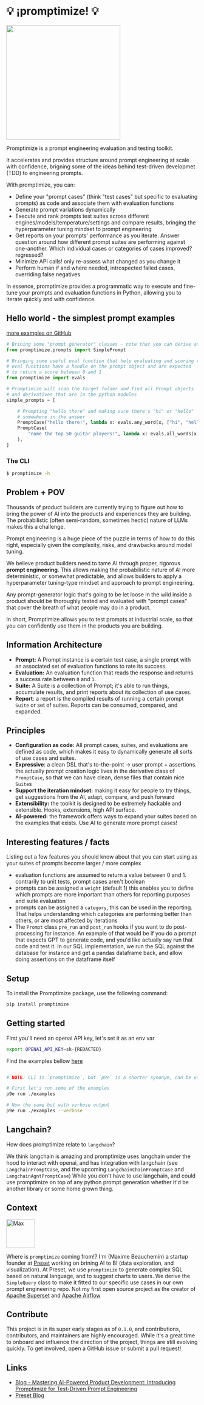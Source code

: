 # 💡 ¡promptimize! 💡
<img src="https://user-images.githubusercontent.com/487433/229948453-36cbc2d1-e71f-4e87-9111-ab428bc96f4c.png" width=300/>

Promptimize is a prompt engineering evaluation and testing toolkit.

It accelerates and provides structure around prompt engineering at scale
with confidence, brigning some of the ideas behind test-driven
developmet (TDD) to engineering prompts.

With promptimize, you can:

- Define your "prompt cases" (think "test cases" but specific to evaluating
  prompts) as code and associate them with evaluation functions
- Generate prompt variations dynamically
- Execute and rank prompts test suites across different
  engines/models/temperature/settings and compare results, bringing
  the hyperparameter tuning mindset to prompt engineering
- Get reports on your prompts' performance as you iterate. Answer question
  around how different prompt suites are performing against one-another.
  Which individual cases or categories of cases improved? regressed?
- Minimize API calls! only re-assess what changed as you change it
- Perform human if and where needed, introspected failed cases, overriding
  false negatives

In essence, promptimize provides a programmatic way to execute and fine-tune
your prompts and evaluation functions in Python, allowing you to iterate
quickly and with confidence.

## Hello world - the simplest prompt examples
[more examples on GitHub](https://github.com/preset-io/promptimize/tree/master/examples)
```python
# Brining some "prompt generator" classes - note that you can derive and extend those
from promptimize.prompts import SimplePrompt

# Bringing some useful eval function that help evaluating and scoring responses
# eval functions have a handle on the prompt object and are expected
# to return a score between 0 and 1
from promptimize import evals

# Promptimize will scan the target folder and find all Prompt objects
# and derivatives that are in the python modules
simple_prompts = [

    # Prompting "hello there" and making sure there's "hi" or "hello"
    # somewhere in the answer
    PromptCase("hello there!", lambda x: evals.any_word(x, ["hi", "hello"])),
    PromptCase(
        "name the top 50 guitar players!", lambda x: evals.all_words(x, ["frank zappa"])
    ),
]
```

### The CLI
```bash
$ promptimize -h
```


## Problem + POV

Thousands of product builders are currently trying to figure out how to
bring the power of AI into the products and experiences they are building.
The probabilistic (often semi-random, sometimes hectic) nature of LLMs
makes this a challenge.

Prompt engineering is a huge piece of the puzzle in terms of how to do this
right, especially given the complexity, risks, and drawbacks around
model tuning.

We believe product builders need to tame AI through proper, rigorous
**prompt engineering**. This allows making the probabilistic nature of
AI more deterministic, or somewhat predictable, and allows builders to apply
a hyperparameter tuning-type mindset and approach to prompt engineering.

Any prompt-generator logic that's going to be let loose in the wild inside
a product should be thoroughly tested and evaluated with "prompt cases" that
cover the breath of what people may do in a product.

In short, Promptimize allows you to test prompts at industrial scale,
so that you can confidently use them in the products you are building.

## Information Architecture

- **Prompt:** A Prompt instance is a certain test case, a single prompt
  with an associated set of evaluation functions to rate its success.
- **Evaluation:** An evaluation function that reads the response and returns
  a success rate between `0` and `1`.
- **Suite:** A Suite is a collection of Prompt; it's able to run things,
  accumulate results, and print reports about its collection of use cases.
- **Report**: a report is the compiled results of running a certain prompt
  `Suite` or set of suites. Reports can be consumed, compared, and expanded.

## Principles

- **Configuration as code:** All prompt cases, suites, and evaluations are
  defined as code, which makes it easy to dynamically generate all sorts
  of use cases and suites.
- **Expressive**: a clean DSL that's to-the-point -> user prompt + assertions.
  the actually prompt creation logic lives in the derivative class of `PromptCase`,
  so that we can have clean, dense files that contain nice `Suite`s
- **Support the iteration mindset:** making it easy for people to try things,
  get suggestions from the AI, adapt, compare, and push forward
- **Extensibility:** the toolkit is designed to be extremely hackable and
  extensible. Hooks, extensions, high API surface.
- **AI-powered:** the framework offers ways to expand your suites based
  on the examples that exists. Use AI to generate more prompt cases!


## Interesting features / facts

Listing out a few features you should know about that you can start using as your
suites of prompts become larger / more complex

* evaluation functions are assumed to return a value between 0 and 1.
  contrarily to unit tests, prompt cases aren't boolean
* prompts can be assigned a `weight` (default 1) this enables you to define
  which prompts are more important than others for reporting purposes and suite evaluation
* prompts can be assigned a `category`, this can be used in the reporting.
  That helps understanding which categories are performing better than
  others, or are most affected by iterations
* The `Prompt` class `pre_run` and `post_run` hooks if you want to do
  post-processing for instance. An example of that would be if you do a prompt
  that expects GPT to generate code, and you'd like actually say run that code
  and test it. In our SQL implementation, we run the SQL against the database
  for instance and get a pandas dataframe back, and allow doing assertions
  on the dataframe itself


## Setup

To install the Promptimize package, use the following command:
```bash
pip install promptimize
```

## Getting started

First you'll need an openai API key, let's set it as an env var
```bash
export OPENAI_API_KEY=sk-{REDACTED}
```

Find the examples bellow [here](https://github.com/preset-io/promptimize/blob/master/examples/readme_examples.py)

```python
```
```bash
# NOTE: CLI is `promptimize`, but `p9e` is a shorter synonym, can be used interchangibly

# First let's run some of the examples
p9e run ./examples

# Now the same but with verbose output
p9e run ./examples --verbose

```
## Langchain?

How does promptimize relate to `langchain`?

We think langchain is amazing and promptimize uses langchain under the
hood to interact with openai, and has integration with langchain
(see `LangchainPromptCase`, and the upcoming `LangchainChainPromptCase`
and `LangchainAgntPromptCase`)
While you don't have to use
langchain, and could use promptimize on top of any python prompt generation
whether it'd be another library or some home grown thing.


## Context

<img src="https://user-images.githubusercontent.com/487433/230508578-456a7040-1184-433a-a555-dceb7c28c32c.png" width="75" title="Max"/>

Where is `promptimize` coming from!? I'm (Maxime Beauchemin) a startup
founder at <a href="www.preset.io">Preset</a> working on brining AI to BI
(data exploration,
and visualization). At Preset, we use `promptimize` to generate
complex SQL based on natural language, and to suggest charts to users. We
derive the `SimpleQuery` class to make it fitted to our specific use
cases in our own prompt engineering repo. Not my first open source project
as the creator of
[Apache Superset](https://github.com/apache/superset/) and
[Apache Airflow](https://github.com/apache/airflow/)


## Contribute

This project is in its super early stages as of `0.1.0`, and contributions,
contributors, and maintainers are highly encouraged. While it's a great time
to onboard and influence the direction of the project, things are still
evolving quickly. To get involved, open a GitHub issue
or submit a pull request!

## Links
* [Blog - Mastering AI-Powered Product Development: Introducing Promptimize for Test-Driven Prompt Engineering](https://preset.io/blog/)
* [Preset Blog](https://preset.io/blog/)
